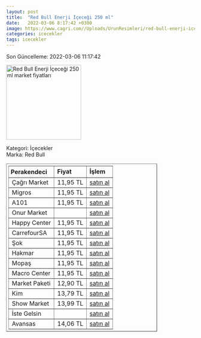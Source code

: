 ```yaml
---
layout: post
title:  "Red Bull Enerji İçeceği 250 ml"
date:   2022-03-06 8:17:42 +0300
image: https://www.cagri.com//Uploads/UrunResimleri/red-bull-enerji-icecegi-250-ml--4004-.jpg
categories: icecekler
tags: icecekler
---
```


Son Güncelleme: 2022-03-06 11:17:42

<img src="https://www.cagri.com//Uploads/UrunResimleri/red-bull-enerji-icecegi-250-ml--4004-.jpg" width="200" alt="Red Bull Enerji İçeceği 250 ml market fiyatları" />

Kategori: İçecekler
<br />
Marka: Red Bull

<table border="1" style="padding: 5px;width:80%;">
  <tr>
    <td style="padding: 5px;"><strong>Perakendeci</strong></td>
    <td><strong>Fiyat</strong></td>
    <td><strong>İşlem</strong></td>
  </tr>
  <tr>
              <td>Çağrı Market</td>
              <td>11,95 TL</td>
              <td><a target="_blank" href="https://www.cagri.com/red-bull-enerji-icecegi-250-ml">satın al</a></td>
            </tr><tr>
              <td>Migros</td>
              <td>11,95 TL</td>
              <td><a target="_blank" href="https://www.migros.com.tr/red-bull-enerji-icecegi-250-ml-p-7bbfce">satın al</a></td>
            </tr><tr>
              <td>A101</td>
              <td>11,95 TL</td>
              <td><a target="_blank" href="https://www.a101.com.tr/market/red-bull-enerji-icecegi-250-ml/">satın al</a></td>
            </tr><tr>
              <td>Onur Market</td>
              <td></td>
              <td><a target="_blank" href="https://www.onurmarket.com/product/red-bull-250-ml-sekersiz/caa93f1b-c13a-43c5-be5f-4734b49e1c83">satın al</a></td>
            </tr><tr>
              <td>Happy Center</td>
              <td>11,95 TL</td>
              <td><a target="_blank" href="https://www.happycenter.com.tr/Red_Bull_250_Ml_Bule">satın al</a></td>
            </tr><tr>
              <td>CarrefourSA</td>
              <td>11,95 TL</td>
              <td><a target="_blank" href="https://www.carrefoursa.com/red-bull-enerji-icecegi-250-ml-p-30097269">satın al</a></td>
            </tr><tr>
              <td>Şok</td>
              <td>11,95 TL</td>
              <td><a target="_blank" href="https://www.sokmarket.com.tr/enerji-icecegi-250-ml-p-2138/">satın al</a></td>
            </tr><tr>
              <td>Hakmar</td>
              <td>11,95 TL</td>
              <td><a target="_blank" href="https://www.hakmarexpress.com.tr/urun/gida-red-bull-enerji-icecegi-250-ml">satın al</a></td>
            </tr><tr>
              <td>Mopaş</td>
              <td>11,95 TL</td>
              <td><a target="_blank" href="https://www.mopas.com.tr/red-bull-sekeriz-250-ml/p/495457">satın al</a></td>
            </tr><tr>
              <td>Macro Center</td>
              <td>11,95 TL</td>
              <td><a target="_blank" href="https://www.macrocenter.com.tr/red-bull-enerji-icecegi-250-ml-p-7bbfce">satın al</a></td>
            </tr><tr>
              <td>Market Paketi</td>
              <td>12,90 TL</td>
              <td><a target="_blank" href="https://www.marketpaketi.com.tr/red-bull-enerji-icecegi-white-edition-250-ml-p-552763">satın al</a></td>
            </tr><tr>
              <td>Kim</td>
              <td>13,79 TL</td>
              <td><a target="_blank" href="https://www.kimgeldi.com/red-bull-250-ml-sekersiz">satın al</a></td>
            </tr><tr>
              <td>Show Market</td>
              <td>13,99 TL</td>
              <td><a target="_blank" href="https://www.showsanal.com/product/red-bull-enerji-icecegi-250-ml/76d6e1db-900f-45bc-8305-a84f5354eebd">satın al</a></td>
            </tr><tr>
              <td>İste Gelsin</td>
              <td></td>
              <td><a target="_blank" href="https://www.istegelsin.com/">satın al</a></td>
            </tr><tr>
              <td>Avansas</td>
              <td>14,06 TL</td>
              <td><a target="_blank" href="https://www.avansas.com/red-bull-enerji-icecegi-kutu-250-ml-p-79402">satın al</a></td>
            </tr>
</table>
